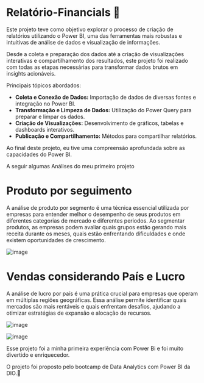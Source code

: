 # Relatório-Financials 💙

Este projeto teve como objetivo explorar o processo de criação de relatórios utilizando o Power BI, uma das ferramentas mais robustas e intuitivas de análise de dados e visualização de informações.

Desde a coleta e preparação dos dados até a criação de visualizações interativas e compartilhamento dos resultados, este projeto foi realizado com todas as etapas necessárias para transformar dados brutos em insights acionáveis.

Principais tópicos abordados:

- **Coleta e Conexão de Dados:** Importação de dados de diversas fontes e integração no Power BI.
- **Transformação e Limpeza de Dados:** Utilização do Power Query para preparar e limpar os dados.
- **Criação de Visualizações:** Desenvolvimento de gráficos, tabelas e dashboards interativos.
- **Publicação e Compartilhamento:** Métodos para compartilhar relatórios.

Ao final deste projeto, eu tive uma compreensão aprofundada sobre as capacidades do Power BI.

A seguir algumas Análises do meu primeiro projeto

# Produto por seguimento 

A análise de produto por segmento é uma técnica essencial utilizada por empresas para entender melhor o desempenho de seus produtos em diferentes categorias de mercado e diferentes periodos. Ao segmentar produtos, as empresas podem avaliar quais grupos estão gerando mais receita durante os meses, quais estão enfrentando dificuldades e onde existem oportunidades de crescimento.


![image](https://github.com/user-attachments/assets/dd0aeac1-da0f-44ec-82ba-5a5b286cbd21)

# Vendas considerando País e Lucro

A análise de lucro por país é uma prática crucial para empresas que operam em múltiplas regiões geográficas. Essa análise permite identificar quais mercados são mais rentáveis e quais enfrentam desafios, ajudando a otimizar estratégias de expansão e alocação de recursos.


![image](https://github.com/user-attachments/assets/ee5ff8bb-0dfc-4124-81b5-9f426a41736b)

![image](https://github.com/user-attachments/assets/47725a76-2e67-4646-868e-1c910abd2217)

Esse projeto foi a minha primeira experiência com Power Bi e foi muito divertido e enriquecedor.

O projeto foi proposto pelo bootcamp de Data Analytics com Power BI da DIO.💙
